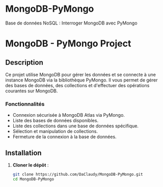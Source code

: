 # MongoDB-PyMongo
Base de données NoSQL : Interroger MongoDB avec PyMongo

# MongoDB - PyMongo Project

## Description
Ce projet utilise MongoDB pour gérer les données et se connecte à une instance MongoDB via la bibliothèque PyMongo. Il vous permet de gérer des bases de données, des collections et d'effectuer des opérations courantes sur MongoDB.

### Fonctionnalités
- Connexion sécurisée à MongoDB Atlas via PyMongo.
- Liste des bases de données disponibles.
- Liste des collections dans une base de données spécifique.
- Sélection et manipulation de collections.
- Fermeture de la connexion à la base de données.

## Installation

1. **Cloner le dépôt** :
   ```bash
   git clone https://github.com/DaClaudy/MongoDB-PyMongo.git
   cd MongoDB-PyMongo
